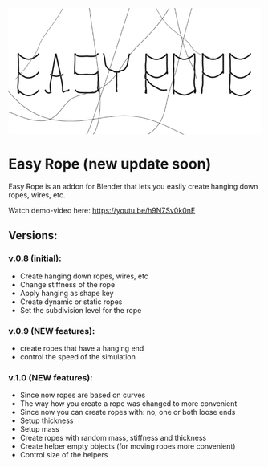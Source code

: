 ![Image](/lib/main.jpg)
# Easy Rope (new update soon)
Easy Rope is an addon for Blender that lets you easily create hanging down ropes, wires, etc.

Watch demo-video here: https://youtu.be/h9N7Sv0k0nE

## Versions:
### v.0.8 (initial):
- Create hanging down ropes, wires, etc
- Change stiffness of the rope
- Apply hanging as shape key
- Create dynamic or static ropes
- Set the subdivision level for the rope

### v.0.9 (NEW features):
- create ropes that have a hanging end
- control the speed of the simulation

### v.1.0 (NEW features):
- Since now ropes are based on curves
- The way how you create a rope was changed to more convenient
- Since now you can create ropes with: no, one or both loose ends
- Setup thickness
- Setup mass
- Create ropes with random mass, stiffness and thickness
- Create helper empty objects (for moving ropes more convenient)
- Control size of the helpers

